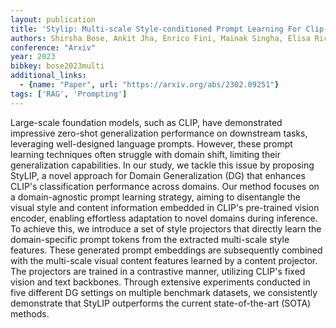 ```yaml
---
layout: publication
title: 'Stylip: Multi-scale Style-conditioned Prompt Learning For Clip-based Domain Generalization'
authors: Shirsha Bose, Ankit Jha, Enrico Fini, Mainak Singha, Elisa Ricci, Biplab Banerjee
conference: "Arxiv"
year: 2023
bibkey: bose2023multi
additional_links:
  - {name: "Paper", url: "https://arxiv.org/abs/2302.09251"}
tags: ['RAG', 'Prompting']
---
```

Large-scale foundation models, such as CLIP, have demonstrated impressive
zero-shot generalization performance on downstream tasks, leveraging
well-designed language prompts. However, these prompt learning techniques often
struggle with domain shift, limiting their generalization capabilities. In our
study, we tackle this issue by proposing StyLIP, a novel approach for Domain
Generalization (DG) that enhances CLIP's classification performance across
domains. Our method focuses on a domain-agnostic prompt learning strategy,
aiming to disentangle the visual style and content information embedded in
CLIP's pre-trained vision encoder, enabling effortless adaptation to novel
domains during inference. To achieve this, we introduce a set of style
projectors that directly learn the domain-specific prompt tokens from the
extracted multi-scale style features. These generated prompt embeddings are
subsequently combined with the multi-scale visual content features learned by a
content projector. The projectors are trained in a contrastive manner,
utilizing CLIP's fixed vision and text backbones. Through extensive experiments
conducted in five different DG settings on multiple benchmark datasets, we
consistently demonstrate that StyLIP outperforms the current state-of-the-art
(SOTA) methods.
